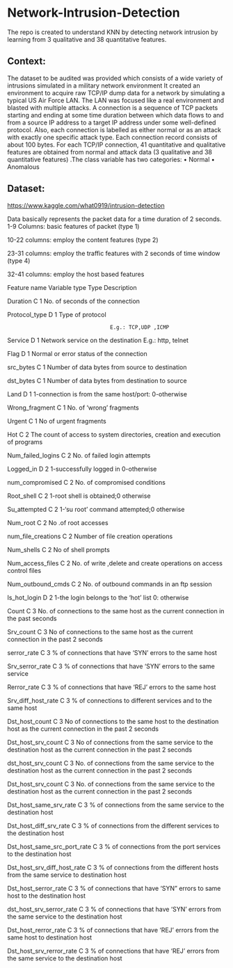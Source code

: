 # Network-Intrusion-Detection
The repo is created to understand KNN by detecting network intrusion by learning from 3 qualitative and 38 quantitative features.



## Context:
The dataset to be audited was provided which consists of a wide variety of intrusions simulated in a military network environment It created an environment to acquire raw TCP/IP dump data for a network by simulating a typical US Air Force LAN. The LAN was focused like a real environment and blasted with multiple attacks. A connection is a sequence of TCP packets starting and ending at some time duration between which data flows to and from a source IP address to a target IP address under some well-defined protocol. Also, each connection is labelled as either normal or as an attack with exactly one specific attack type. Each connection record consists of about 100 bytes. For each TCP/IP connection, 41 quantitative and qualitative features are obtained from normal and attack data (3 qualitative and 38 quantitative features) .The class variable has two categories: • Normal • Anomalous

## Dataset:
https://www.kaggle.com/what0919/intrusion-detection



Data basically represents the packet data for a time duration of 2 seconds. 1-9 Columns: basic features of packet (type 1)

10-22 columns: employ the content features (type 2)

23-31 columns: employ the traffic features with 2 seconds of time window (type 4)

32-41 columns: employ the host based features

Feature name Variable type Type Description

Duration C 1 No. of seconds of the connection

Protocol_type D 1 Type of protocol

                                     E.g.: TCP,UDP ,ICMP
Service D 1 Network service on the destination E.g.: http, telnet

Flag D 1 Normal or error status of the connection

src_bytes C 1 Number of data bytes from source to destination

dst_bytes C 1 Number of data bytes from destination to source

Land D 1 1-connection is from the same host/port: 0-otherwise

Wrong_fragment C 1 No. of ‘wrong’ fragments

Urgent C 1 No of urgent fragments

Hot C 2 The count of access to system directories, creation and execution of programs

Num_failed_logins C 2 No. of failed login attempts

Logged_in D 2 1-successfully logged in 0-otherwise

num_compromised C 2 No. of compromised conditions

Root_shell C 2 1-root shell is obtained;0 otherwise

Su_attempted C 2 1-‘su root’ command attempted;0 otherwise

Num_root C 2 No .of root accesses

num_file_creations C 2 Number of file creation operations

Num_shells C 2 No of shell prompts

Num_access_files C 2 No. of write ,delete and create operations on access control files

Num_outbound_cmds C 2 No. of outbound commands in an ftp session

Is_hot_login D 2 1-the login belongs to the ‘hot’ list 0: otherwise

Count C 3 No. of connections to the same host as the current connection in the past seconds

Srv_count C 3 No of connections to the same host as the current connection in the past 2 seconds

serror_rate C 3 % of connections that have ‘SYN’ errors to the same host

Srv_serror_rate C 3 % of connections that have ‘SYN’ errors to the same service

Rerror_rate C 3 % of connections that have ‘REJ’ errors to the same host

Srv_diff_host_rate C 3 % of connections to different services and to the same host

Dst_host_count C 3 No of connections to the same host to the destination host as the current connection in the past 2 seconds

Dst_host_srv_count C 3 No of connections from the same service to the destination host as the current connection in the past 2 seconds

dst_host_srv_count C 3 No. of connections from the same service to the destination host as the current connection in the past 2 seconds

Dst_host_srv_count C 3 No. of connections from the same service to the destination host as the current connection in the past 2 seconds

Dst_host_same_srv_rate C 3 % of connections from the same service to the destination host

Dst_host_diff_srv_rate C 3 % of connections from the different services to the destination host

Dst_host_same_src_port_rate C 3 % of connections from the port services to the destination host

Dst_host_srv_diff_host_rate C 3 % of connections from the different hosts from the same service to destination host

Dst_host_serror_rate C 3 % of connections that have ‘SYN” errors to same host to the destination host

dst_host_srv_serror_rate C 3 % of connections that have ‘SYN’ errors from the same service to the destination host

Dst_host_rerror_rate C 3 % of connections that have ‘REJ’ errors from the same host to destination host

Dst_host_srv_rerror_rate C 3 % of connections that have ‘REJ’ errors from the same service to the destination host
